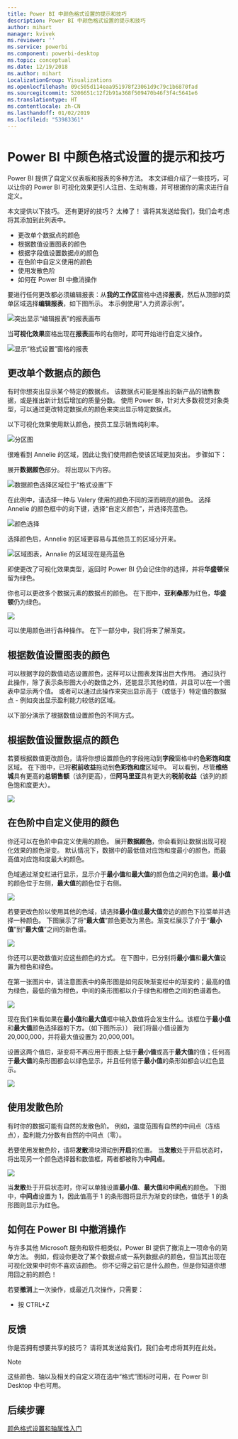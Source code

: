 ```yaml
---
title: Power BI 中颜色格式设置的提示和技巧
description: Power BI 中颜色格式设置的提示和技巧
author: mihart
manager: kvivek
ms.reviewer: ''
ms.service: powerbi
ms.component: powerbi-desktop
ms.topic: conceptual
ms.date: 12/19/2018
ms.author: mihart
LocalizationGroup: Visualizations
ms.openlocfilehash: 09c505d114eaa951978f23061d9c79c1b6870fad
ms.sourcegitcommit: 5206651c12f2b91a368f509470b46f3f4c5641e6
ms.translationtype: HT
ms.contentlocale: zh-CN
ms.lasthandoff: 01/02/2019
ms.locfileid: "53983361"
---
```

# <a name="tips-and-tricks-for-color-formatting-in-power-bi"></a>Power BI 中颜色格式设置的提示和技巧
Power BI 提供了自定义仪表板和报表的多种方法。 本文详细介绍了一些技巧，可以让你的 Power BI 可视化效果更引人注目、生动有趣，并可根据你的需求进行自定义。

本文提供以下技巧。 还有更好的技巧？ 太棒了！ 请将其发送给我们，我们会考虑将其添加到此列表中。

* 更改单个数据点的颜色
* 根据数值设置图表的颜色
* 根据字段值设置数据点的颜色
* 在色阶中自定义使用的颜色
* 使用发散色阶
* 如何在 Power BI 中撤消操作

要进行任何更改都必须编辑报表：从**我的工作区**窗格中选择**报表**，然后从顶部的菜单区域选择**编辑报表**，如下图所示。 本示例使用“人力资源示例”。

![突出显示“编辑报表”的报表画布](media/service-tips-and-tricks-for-color-formatting/power-bi-edit.png)

当**可视化效果**窗格出现在**报表**画布的右侧时，即可开始进行自定义操作。

![显示“格式设置”窗格的报表](media/service-tips-and-tricks-for-color-formatting/power-bi-formatting-pane.png)

## <a name="change-the-color-of-a-single-data-point"></a>更改单个数据点的颜色
有时你想突出显示某个特定的数据点。 该数据点可能是推出的新产品的销售数据，或是推出新计划后增加的质量分数。 使用 Power BI，针对大多数视觉对象类型，可以通过更改特定数据点的颜色来突出显示特定数据点。

以下可视化效果使用默认颜色，按员工显示销售纯利率。 

![分区图](media/service-tips-and-tricks-for-color-formatting/power-bi-area-chart.png)

很难看到 Annelie 的区域，因此让我们使用颜色使该区域更加突出。 步骤如下：

展开**数据颜色**部分。 将出现以下内容。

![数据颜色选择区域位于“格式设置”下](media/service-tips-and-tricks-for-color-formatting/power-bi-data-colors.png)


在此例中，请选择一种与 Valery 使用的颜色不同的深而明亮的颜色。 选择 Annelie 的颜色框中的向下键，选择“自定义颜色”，并选择亮蓝色。

![颜色选择](media/service-tips-and-tricks-for-color-formatting/tipstrickscolor_6.png)

选择颜色后，Annelie 的区域更容易与其他员工的区域分开来。 

![区域图表，Annalie 的区域现在是亮蓝色](media/service-tips-and-tricks-for-color-formatting/power-bi-color.png)

即使更改了可视化效果类型，返回时 Power BI 仍会记住你的选择，并将**华盛顿**保留为绿色。

你也可以更改多个数据元素的数据点的颜色。 在下图中，**亚利桑那**为红色，**华盛顿**仍为绿色。

![](media/service-tips-and-tricks-for-color-formatting/tipstrickscolor_8.png)

可以使用颜色进行各种操作。 在下一部分中，我们将来了解渐变。

## <a name="base-the-colors-of-a-chart-on-a-numeric-value"></a>根据数值设置图表的颜色
可以根据字段的数值动态设置颜色，这样可以让图表发挥出巨大作用。 通过执行此操作，除了表示条形图大小的数值之外，还能显示其他的值，并且可以在一个图表中显示两个值。 或者可以通过此操作来突出显示高于（或低于）特定值的数据点 - 例如突出显示盈利能力较低的区域。

以下部分演示了根据数值设置颜色的不同方式。

## <a name="base-the-color-of-data-points-on-a-value"></a>根据数值设置数据点的颜色
若要根据数值更改颜色，请将你想设置颜色的字段拖动到**字段**窗格中的**色彩饱和度**区域。 在下图中，已将**税前收益**拖动到**色彩饱和度**区域中。 可以看到，尽管**维络城**具有更高的**总销售额**（该列更高），但**阿马里亚**具有更大的**税前收益**（该列的颜色饱和度更大）。

![](media/service-tips-and-tricks-for-color-formatting/tipstrickscolor_9.png)

## <a name="customize-the-colors-used-in-the-color-scale"></a>在色阶中自定义使用的颜色
你还可以在色阶中自定义使用的颜色。 展开**数据颜色**，你会看到让数据出现可视化效果的颜色渐变。 默认情况下，数据中的最低值对应饱和度最小的颜色，而最高值对应饱和度最大的颜色。

色域通过渐变栏进行显示，显示介于**最小值**和**最大值**的颜色值之间的色谱。**最小值**的颜色位于左侧，**最大值**的颜色位于右侧。

![](media/service-tips-and-tricks-for-color-formatting/tipstrickscolor_10.png)

若要更改色阶以使用其他的色域，请选择**最小值**或**最大值**旁边的颜色下拉菜单并选择一种颜色。 下图展示了将“**最大值**”颜色更改为黑色。渐变栏展示了介于“**最小值**”到“**最大值**”之间的新色谱。

![](media/service-tips-and-tricks-for-color-formatting/tipstrickscolor_11.png)

你还可以更改数值对应这些颜色的方式。 在下图中，已分别将**最小值**和**最大值**设置为橙色和绿色。

在第一张图片中，请注意图表中的条形图是如何反映渐变栏中的渐变的；最高的值为绿色，最低的值为橙色，中间的条形图都以介于绿色和橙色之间的色谱着色。

![](media/service-tips-and-tricks-for-color-formatting/tipstrickscolor_12.png)

现在我们来看如果在**最小值**和**最大值**框中输入数值将会发生什么。该框位于**最小值**和**最大值**颜色选择器的下方。（如下图所示）） 我们将最小值设置为 20,000,000，并将最大值设置为 20,000,001。

设置这两个值后，渐变将不再应用于图表上低于**最小值**或高于**最大值**的值；任何高于**最大值**的条形图都会以绿色显示，并且任何低于**最小值**的条形如都会以红色显示。

![](media/service-tips-and-tricks-for-color-formatting/tipstrickscolor_13.png)

## <a name="use-diverging-color-scales"></a>使用发散色阶
有时你的数据可能有自然的发散色阶。 例如，温度范围有自然的中间点（冻结点），盈利能力分数有自然的中间点（零）。

若要使用发散色阶，请将**发散**滑块滑动到**开启**的位置。 当**发散**处于开启状态时，将出现另一个颜色选择器和数值框，两者都被称为**中间点**。

![](media/service-tips-and-tricks-for-color-formatting/tipstrickscolor_14.png)

当**发散**处于开启状态时，你可以单独设置**最小值**、**最大值**和**中间点**的颜色。 下图中，**中间点**设置为 1，因此值高于 1 的条形图将显示为渐变的绿色，值低于 1 的条形图则显示为红色。

## <a name="how-to-undo-in-power-bi"></a>如何在 Power BI 中撤消操作
与许多其他 Microsoft 服务和软件相类似，Power BI 提供了撤消上一项命令的简单方法。 例如，假设你更改了某个数据点或一系列数据点的颜色，但当其出现在可视化效果中时你不喜欢该颜色。 你不记得之前它是什么颜色，但是你知道你想用回之前的颜色！

若要**撤消**上一次操作，或最近几次操作，只需要：

- 按 CTRL+Z

## <a name="feedback"></a>反馈
你是否拥有想要共享的技巧？ 请将其发送给我们，我们会考虑将其列在此处。

>[!NOTE]
>这些颜色、轴以及相关的自定义项在选中“格式”图标时可用，在 Power BI Desktop 中也可用。

## <a name="next-steps"></a>后续步骤
[颜色格式设置和轴属性入门](service-getting-started-with-color-formatting-and-axis-properties.md)

